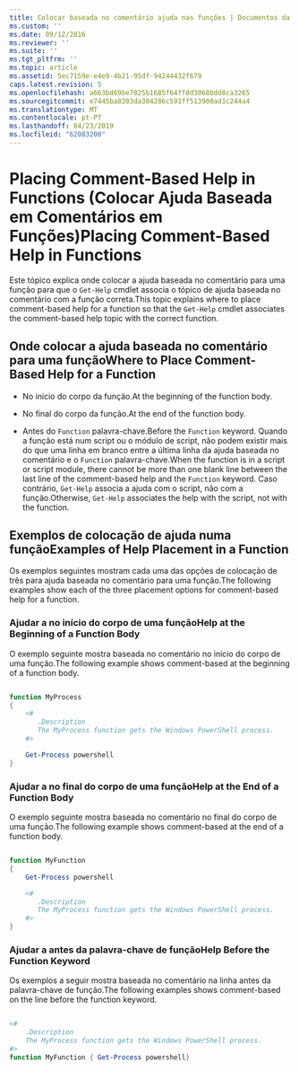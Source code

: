 ```yaml
---
title: Colocar baseada no comentário ajuda nas funções | Documentos da Microsoft
ms.custom: ''
ms.date: 09/12/2016
ms.reviewer: ''
ms.suite: ''
ms.tgt_pltfrm: ''
ms.topic: article
ms.assetid: 5ec7159e-e4e9-4b21-95df-94244432f679
caps.latest.revision: 5
ms.openlocfilehash: a663bd69be7825b1685f64ff8d3068bdd8ca3265
ms.sourcegitcommit: e7445ba8203da304286c591ff513900ad1c244a4
ms.translationtype: MT
ms.contentlocale: pt-PT
ms.lasthandoff: 04/23/2019
ms.locfileid: "62083200"
---
```

# <a name="placing-comment-based-help-in-functions"></a><span data-ttu-id="08a46-102">Placing Comment-Based Help in Functions (Colocar Ajuda Baseada em Comentários em Funções)</span><span class="sxs-lookup"><span data-stu-id="08a46-102">Placing Comment-Based Help in Functions</span></span>

<span data-ttu-id="08a46-103">Este tópico explica onde colocar a ajuda baseada no comentário para uma função para que o `Get-Help` cmdlet associa o tópico de ajuda baseada no comentário com a função correta.</span><span class="sxs-lookup"><span data-stu-id="08a46-103">This topic explains where to place comment-based help for a function so that the `Get-Help` cmdlet associates the comment-based help topic with the correct function.</span></span>

## <a name="where-to-place-comment-based-help-for-a-function"></a><span data-ttu-id="08a46-104">Onde colocar a ajuda baseada no comentário para uma função</span><span class="sxs-lookup"><span data-stu-id="08a46-104">Where to Place Comment-Based Help for a Function</span></span>

- <span data-ttu-id="08a46-105">No início do corpo da função.</span><span class="sxs-lookup"><span data-stu-id="08a46-105">At the beginning of the function body.</span></span>

- <span data-ttu-id="08a46-106">No final do corpo da função.</span><span class="sxs-lookup"><span data-stu-id="08a46-106">At the end of the function body.</span></span>

- <span data-ttu-id="08a46-107">Antes do `Function` palavra-chave.</span><span class="sxs-lookup"><span data-stu-id="08a46-107">Before the `Function` keyword.</span></span> <span data-ttu-id="08a46-108">Quando a função está num script ou o módulo de script, não podem existir mais do que uma linha em branco entre a última linha da ajuda baseada no comentário e o `Function` palavra-chave.</span><span class="sxs-lookup"><span data-stu-id="08a46-108">When the function is in a script or script module, there cannot be more than one blank line between the last line of the comment-based help and the `Function` keyword.</span></span> <span data-ttu-id="08a46-109">Caso contrário, `Get-Help` associa a ajuda com o script, não com a função.</span><span class="sxs-lookup"><span data-stu-id="08a46-109">Otherwise, `Get-Help` associates the help with the script, not with the function.</span></span>

## <a name="examples-of-help-placement-in-a-function"></a><span data-ttu-id="08a46-110">Exemplos de colocação de ajuda numa função</span><span class="sxs-lookup"><span data-stu-id="08a46-110">Examples of Help Placement in a Function</span></span>

 <span data-ttu-id="08a46-111">Os exemplos seguintes mostram cada uma das opções de colocação de três para ajuda baseada no comentário para uma função.</span><span class="sxs-lookup"><span data-stu-id="08a46-111">The following examples show each of the three placement options for comment-based help for a function.</span></span>

### <a name="help-at-the-beginning-of-a-function-body"></a><span data-ttu-id="08a46-112">Ajudar a no início do corpo de uma função</span><span class="sxs-lookup"><span data-stu-id="08a46-112">Help at the Beginning of a Function Body</span></span>

 <span data-ttu-id="08a46-113">O exemplo seguinte mostra baseada no comentário no início do corpo de uma função.</span><span class="sxs-lookup"><span data-stu-id="08a46-113">The following example shows comment-based at the beginning of a function body.</span></span>

```powershell

function MyProcess
{
    <#
       .Description
       The MyProcess function gets the Windows PowerShell process.
    #>

    Get-Process powershell
}

```

### <a name="help-at-the-end-of-a-function-body"></a><span data-ttu-id="08a46-114">Ajudar a no final do corpo de uma função</span><span class="sxs-lookup"><span data-stu-id="08a46-114">Help at the End of a Function Body</span></span>

 <span data-ttu-id="08a46-115">O exemplo seguinte mostra baseada no comentário no final do corpo de uma função.</span><span class="sxs-lookup"><span data-stu-id="08a46-115">The following example shows comment-based at the end of a function body.</span></span>

```powershell

function MyFunction
{
    Get-Process powershell

    <#
       .Description
       The MyProcess function gets the Windows PowerShell process.
    #>
}

```

### <a name="help-before-the-function-keyword"></a><span data-ttu-id="08a46-116">Ajudar a antes da palavra-chave de função</span><span class="sxs-lookup"><span data-stu-id="08a46-116">Help Before the Function Keyword</span></span>

 <span data-ttu-id="08a46-117">Os exemplos a seguir mostra baseada no comentário na linha antes da palavra-chave de função.</span><span class="sxs-lookup"><span data-stu-id="08a46-117">The following examples shows comment-based on the line before the function keyword.</span></span>

```powershell

<#
    .Description
    The MyProcess function gets the Windows PowerShell process.
#>
function MyFunction { Get-Process powershell}

```